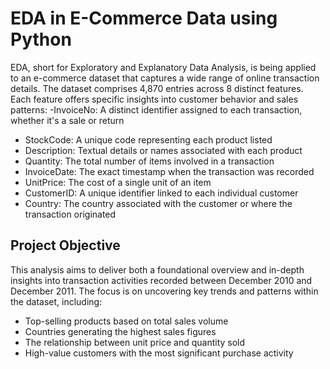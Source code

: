 # EDA in E-Commerce Data using Python
EDA, short for Exploratory and Explanatory Data Analysis, is being applied to an e-commerce dataset that captures a wide range of online transaction details. The dataset comprises 4,870 entries across 8 distinct features. Each feature offers specific insights into customer behavior and sales patterns:
-InvoiceNo: A distinct identifier assigned to each transaction, whether it's a sale or return
- StockCode: A unique code representing each product listed
- Description: Textual details or names associated with each product
- Quantity: The total number of items involved in a transaction
- InvoiceDate: The exact timestamp when the transaction was recorded
- UnitPrice: The cost of a single unit of an item
- CustomerID: A unique identifier linked to each individual customer
- Country: The country associated with the customer or where the transaction originated
 ## Project Objective
This analysis aims to deliver both a foundational overview and in-depth insights into transaction activities recorded between December 2010 and December 2011. The focus is on uncovering key trends and patterns within the dataset, including:
- Top-selling products based on total sales volume
- Countries generating the highest sales figures
- The relationship between unit price and quantity sold
- High-value customers with the most significant purchase activity

